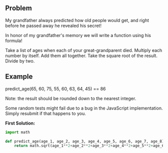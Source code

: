 ## Problem

My grandfather always predicted how old people would get, and right before he passed away he revealed his secret!

In honor of my grandfather's memory we will write a function using his formula!

Take a list of ages when each of your great-grandparent died.
Multiply each number by itself.
Add them all together.
Take the square root of the result.
Divide by two.

## Example

predict_age(65, 60, 75, 55, 60, 63, 64, 45) == 86

Note: the result should be rounded down to the nearest integer.

Some random tests might fail due to a bug in the JavaScript implementation. Simply resubmit if that happens to you.

**First Solution:**

```python
import math

def predict_age(age_1, age_2, age_3, age_4, age_5, age_6, age_7, age_8):
    return math.sqrt(age_1**2+age_2**2+age_3**2+age_4**2+age_5**2+age_6**2+age_7**2+age_8**2)//2
```
